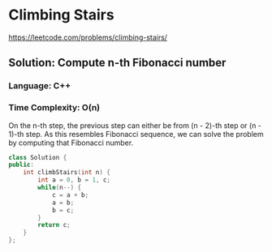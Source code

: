 # Climbing Stairs
https://leetcode.com/problems/climbing-stairs/

## Solution: Compute n-th Fibonacci number
### Language: C++
### Time Complexity: O(n)

On the n-th step, the previous step can either be from (n - 2)-th step or (n - 1)-th step. As this resembles Fibonacci sequence, we can solve the problem by computing that Fibonacci number. 

```c++
class Solution {
public:
    int climbStairs(int n) {
        int a = 0, b = 1, c;
        while(n--) {
            c = a + b;
            a = b;
            b = c;
        }
        return c;
    }
};
```

